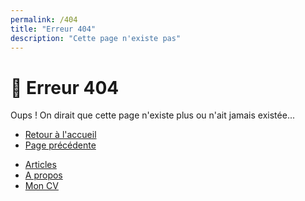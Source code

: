 ```yaml
---
permalink: /404
title: "Erreur 404"
description: "Cette page n'existe pas"
---
```


# 🤔 Erreur 404

Oups ! On dirait que cette page n'existe plus ou n'ait jamais existée...

- [Retour à l'accueil](/)
- [Page précédente](javascript:history.back())

<div class="menu">
    <i class="fa-solid fa-bars"></i>
    <ul class="submenu">
        <li><a href="/blog">Articles</a></li>
        <li><a href="/about">A propos</a></li>
        <li><a href="/cv">Mon CV</a></li>
    </ul>
</div>